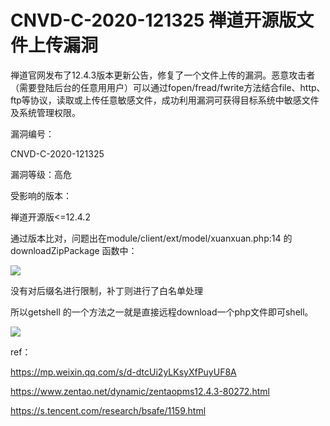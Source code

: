 # CNVD-C-2020-121325 禅道开源版文件上传漏洞


禅道官网发布了12.4.3版本更新公告，修复了一个文件上传的漏洞。恶意攻击者（需要登陆后台的任意⽤用户）可以通过fopen/fread/fwrite方法结合file、http、ftp等协议，读取或上传任意敏感文件，成功利用漏洞可获得目标系统中敏感文件及系统管理权限。

漏洞编号：

CNVD-C-2020-121325

漏洞等级：高危

受影响的版本：

禅道开源版<=12.4.2

通过版本比对，问题出在module/client/ext/model/xuanxuan.php:14 的 downloadZipPackage 函数中：

![](media/16097310393821/16097310621213.jpg)


没有对后缀名进行限制，补丁则进行了白名单处理

所以getshell 的一个方法之一就是直接远程download一个php文件即可shell。


![](media/16097310393821/16097310719167.jpg)


ref：

https://mp.weixin.qq.com/s/d-dtcUi2yLKsyXfPuyUF8A

https://www.zentao.net/dynamic/zentaopms12.4.3-80272.html

https://s.tencent.com/research/bsafe/1159.html

